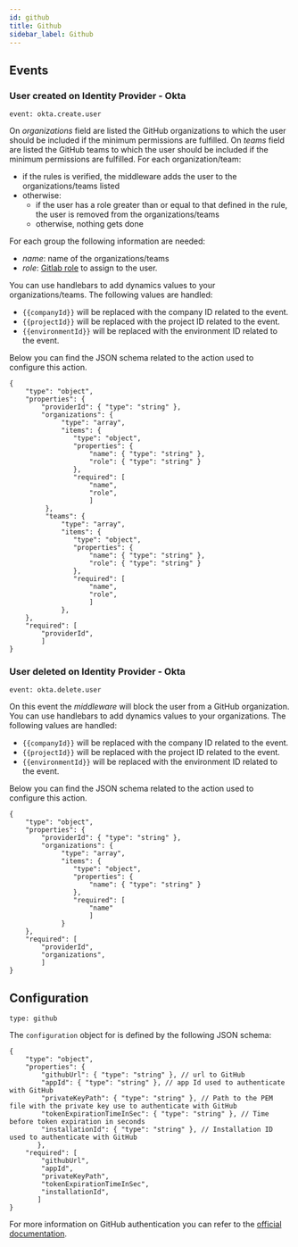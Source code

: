 ```yaml
---
id: github
title: Github
sidebar_label: Github
---
```




## Events

### User created on Identity Provider - Okta
`event: okta.create.user`

On *organizations* field are listed the GitHub organizations to which the user should be included if the minimum permissions are fulfilled.
On *teams* field are listed the GitHub teams to which the user should be included if the minimum permissions are fulfilled.
For each organization/team:
- if the rules is verified, the middleware adds the user to the organizations/teams listed
- otherwise:
    - if the user has a role greater than or equal to that defined in the rule, the user is removed from the organizations/teams
    - otherwise, nothing gets done

For each group the following information are needed:
- *name*: name of the organizations/teams
- *role*: [Gitlab role](https://docs.gitlab.com/ee/api/members.html#roles) to assign to the user.

You can use handlebars to add dynamics values to your organizations/teams. The following values are handled:
- `{{companyId}}` will be replaced with the company ID related to the event.
- `{{projectId}}` will be replaced with the project ID related to the event.
- `{{environmentId}}` will be replaced with the environment ID related to the event.

Below you can find the JSON schema related to the action used to configure this action.

```jsonc
{
    "type": "object",
    "properties": {
        "providerId": { "type": "string" }, 
        "organizations": {
             "type": "array",
             "items": {
                "type": "object",
                "properties": {
                    "name": { "type": "string" }, 
                    "role": { "type": "string" }
                },
                "required": [
                    "name",
                    "role",
                    ]
         },
         "teams": {
             "type": "array",
             "items": {
                "type": "object",
                "properties": {
                    "name": { "type": "string" }, 
                    "role": { "type": "string" }
                },
                "required": [
                    "name",
                    "role",
                    ]
             }, 
    },
    "required": [
        "providerId",
        ]
}

```

### User deleted on Identity Provider - Okta
`event: okta.delete.user`

On this event the *middleware* will block the user from a GitHub organization.
You can use handlebars to add dynamics values to your organizations. The following values are handled:
- `{{companyId}}` will be replaced with the company ID related to the event.
- `{{projectId}}` will be replaced with the project ID related to the event.
- `{{environmentId}}` will be replaced with the environment ID related to the event.

Below you can find the JSON schema related to the action used to configure this action.
```jsonc
{
    "type": "object",
    "properties": {
        "providerId": { "type": "string" }, 
        "organizations": {
             "type": "array",
             "items": {
                "type": "object",
                "properties": {
                    "name": { "type": "string" }
                },
                "required": [
                    "name"
                    ]
             }
    },
    "required": [
        "providerId",
        "organizations",
        ]
}

```

## Configuration
`type: github`

The `configuration` object for is defined by the following JSON schema:

```jsonc
{
    "type": "object",
    "properties": {
        "githubUrl": { "type": "string" }, // url to GitHub
        "appId": { "type": "string" }, // app Id used to authenticate with GitHub
        "privateKeyPath": { "type": "string" }, // Path to the PEM file with the private key use to authenticate with GitHub
        "tokenExpirationTimeInSec": { "type": "string" }, // Time before token expiration in seconds
        "installationId": { "type": "string" }, // Installation ID used to authenticate with GitHub
       },
    "required": [
        "githubUrl",
        "appId",
        "privateKeyPath",
        "tokenExpirationTimeInSec",
        "installationId",
       ]
}

```

For more information on GitHub authentication you can refer to the [official documentation](https://docs.github.com/en/apps/creating-github-apps/authenticating-with-a-github-app/about-authentication-with-a-github-app).
